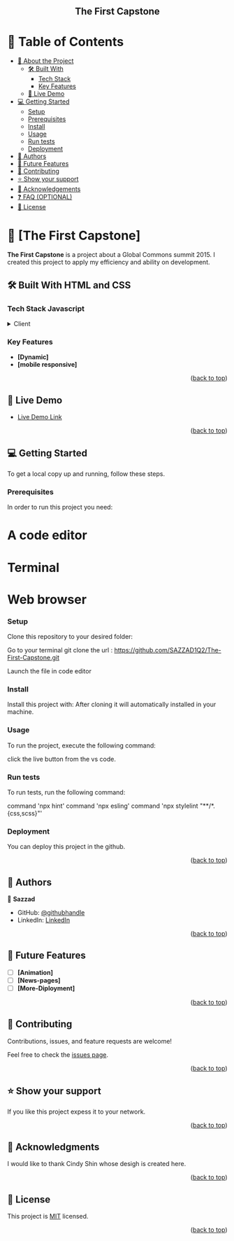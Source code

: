 <a name="readme-top"></a>

<div align="center">


  <h2><b>The First Capstone</b></h2>

</div>

# 📗 Table of Contents

- [📖 About the Project](#about-project)
  - [🛠 Built With](#built-with)
    - [Tech Stack](#tech-stack)
    - [Key Features](#key-features)
  - [🚀 Live Demo](#live-demo)
- [💻 Getting Started](#getting-started)
  - [Setup](#setup)
  - [Prerequisites](#prerequisites)
  - [Install](#install)
  - [Usage](#usage)
  - [Run tests](#run-tests)
  - [Deployment](#triangular_flag_on_post-deployment)
- [👥 Authors](#authors)
- [🔭 Future Features](#future-features)
- [🤝 Contributing](#contributing)
- [⭐️ Show your support](#support)
- [🙏 Acknowledgements](#acknowledgements)
- [❓ FAQ (OPTIONAL)](#faq)
- [📝 License](#license)

<!-- PROJECT DESCRIPTION -->

# 📖 [The First Capstone] <a name="about-project"></a>


**The First Capstone** is a project about a Global  Commons summit 2015. I created this project to apply my efficiency and ability on development.

## 🛠 Built With <a name="built-with">HTML and CSS</a>

### Tech Stack <a name="tech-stack">Javascript</a>


<details>
  <summary>Client</summary>
  <ul>
    <li><a href="https://reactjs.org/">HTML</a></li>
    <li><a href="https://reactjs.org/">CSS</a></li>
    <li><a href="https://reactjs.org/">Javascript</a></li>
  </ul>
</details>


### Key Features <a name="key-features"></a>


- **[Dynamic]**
- **[mobile responsive]**

<p align="right">(<a href="#readme-top">back to top</a>)</p>

<!-- LIVE DEMO -->

## 🚀 Live Demo <a name="live-demo"></a>

- [Live Demo Link](https://sazzad1q2.github.io/The-First-Capstone/)

<p align="right">(<a href="#readme-top">back to top</a>)</p>

<!-- GETTING STARTED -->

## 💻 Getting Started <a name="getting-started"></a>

To get a local copy up and running, follow these steps.

### Prerequisites

In order to run this project you need:

# A code editor
# Terminal
# Web browser

### Setup

Clone this repository to your desired folder:

 Go to your terminal
 git clone the url : https://github.com/SAZZAD1Q2/The-First-Capstone.git

 Launch the file in code editor


### Install

Install this project with:
After cloning it will automatically installed in your machine.

### Usage

To run the project, execute the following command:

click the live button from the vs code.

### Run tests

To run tests, run the following command:

command 'npx hint'
command 'npx esling'
command 'npx stylelint "**/*.{css,scss}"'

### Deployment

You can deploy this project in the github.


<p align="right">(<a href="#readme-top">back to top</a>)</p>

<!-- AUTHORS -->

## 👥 Authors <a name="authors"></a>


👤 **Sazzad**

- GitHub: [@githubhandle](https://github.com/SAZZAD1Q2/The-First-Capstone)
- LinkedIn: [LinkedIn](https://www.linkedin.com/in/sazzad-hossain-054720257/)


<p align="right">(<a href="#readme-top">back to top</a>)</p>

<!-- FUTURE FEATURES -->

## 🔭 Future Features <a name="future-features"></a>

- [ ] **[Animation]**
- [ ] **[News-pages]**
- [ ] **[More-Diployment]**

<p align="right">(<a href="#readme-top">back to top</a>)</p>

<!-- CONTRIBUTING -->

## 🤝 Contributing <a name="contributing"></a>

Contributions, issues, and feature requests are welcome!

Feel free to check the [issues page](../../issues/).

<p align="right">(<a href="#readme-top">back to top</a>)</p>

<!-- SUPPORT -->

## ⭐️ Show your support <a name="support"></a>


If you like this project expess it to your network.

<p align="right">(<a href="#readme-top">back to top</a>)</p>

<!-- ACKNOWLEDGEMENTS -->

## 🙏 Acknowledgments <a name="acknowledgements"></a>



I would like to thank Cindy Shin whose desigh is created here.

<p align="right">(<a href="#readme-top">back to top</a>)</p>


<!-- LICENSE -->

## 📝 License <a name="LICENSE"></a>

This project is [MIT](./LICENSE) licensed.



<p align="right">(<a href="#readme-top">back to top</a>)</p>
